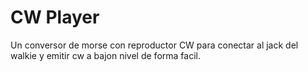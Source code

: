 # CW Player
Un conversor de morse con reproductor CW para conectar al jack del walkie y emitir cw a bajon nivel de forma facil.
